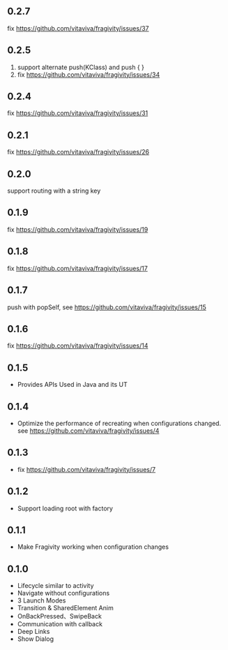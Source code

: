 ## 0.2.7
fix https://github.com/vitaviva/fragivity/issues/37

## 0.2.5 
1. support alternate push(KClass) and push { }
2. fix https://github.com/vitaviva/fragivity/issues/34

## 0.2.4
fix https://github.com/vitaviva/fragivity/issues/31

## 0.2.1
fix https://github.com/vitaviva/fragivity/issues/26

## 0.2.0
support routing with a string key

## 0.1.9
fix https://github.com/vitaviva/fragivity/issues/19

## 0.1.8
fix https://github.com/vitaviva/fragivity/issues/17

## 0.1.7
push with popSelf, see https://github.com/vitaviva/fragivity/issues/15

## 0.1.6
fix https://github.com/vitaviva/fragivity/issues/14

## 0.1.5
* Provides APIs Used in Java and its UT

## 0.1.4
* Optimize the performance of recreating when configurations changed. see https://github.com/vitaviva/fragivity/issues/4

## 0.1.3
* fix https://github.com/vitaviva/fragivity/issues/7

## 0.1.2
* Support loading root with factory 

## 0.1.1
* Make Fragivity working when configuration changes

## 0.1.0
* Lifecycle similar to activity
* Navigate without configurations
* 3 Launch Modes
* Transition & SharedElement Anim
* OnBackPressed、SwipeBack
* Communication with callback
* Deep Links
* Show Dialog